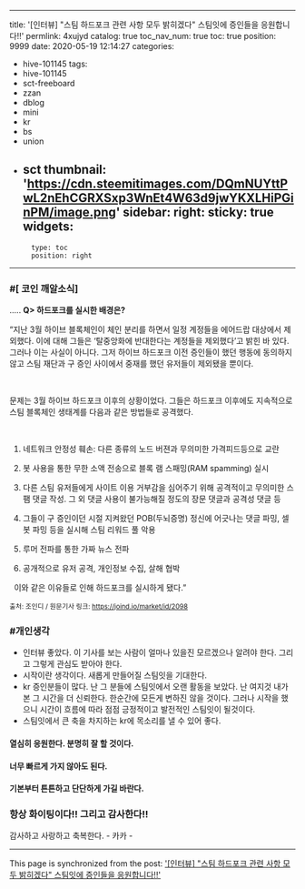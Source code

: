 
---
title: '[인터뷰] "스팀 하드포크 관련 사항 모두 밝히겠다"  스팀잇에 증인들을 응원합니다!!'
permlink: 4xujyd
catalog: true
toc_nav_num: true
toc: true
position: 9999
date: 2020-05-19 12:14:27
categories:
- hive-101145
tags:
- hive-101145
- sct-freeboard
- zzan
- dblog
- mini
- kr
- bs
- union
- sct
thumbnail: 'https://cdn.steemitimages.com/DQmNUYttPwL2nEhCGRXSxp3WnEt4W63d9jwYKXLHiPGinPM/image.png'
sidebar:
    right:
        sticky: true
widgets:
    -
        type: toc
        position: right
---


### #[ 코인 깨알소식]

.....
**Q> 하드포크를 실시한 배경은?**

“지난 3월 하이브 블록체인이 체인 분리를 하면서 일정 계정들을 에어드랍 대상에서 제외했다. 이에 대해 그들은 ‘탈중앙화에 반대한다는 계정들을 제외했다’고 밝힌 바 있다. 그러나 이는 사실이 아니다. 그저 하이브 하드포크 이전 증인들이 했던 행동에 동의하지 않고 스팀 재단과 구 증인 사이에서 중재를 했던 유저들이 제외됐을 뿐이다.  

 

문제는 3월 하이브 하드포크 이후의 상황이었다. 그들은 하드포크 이후에도 지속적으로 스팀 블록체인 생태계를 다음과 같은 방법들로 공격했다.

 

1. 네트워크 안정성 훼손: 다른 종류의 노드 버젼과 무의미한 가격피드등으로 교란

2. 봇 사용을 통한 무한 소액 전송으로 블록 램 스패밍(RAM spamming) 실시

3. 다른 스팀 유저들에게 사이트 이용 거부감을 심어주기 위해 공격적이고 무의미한 스팸 댓글 작성. 그 외 댓글 사용이 불가능해질 정도의 장문 댓글과 공격성 댓글 등

4. 그들이 구 증인이던 시절 지켜왔던 POB(두뇌증명) 정신에 어긋나는 댓글 파밍, 셀봇 파밍 등을 실시해 스팀 리워드 풀 악용

5. 루머 전파를 통한 가짜 뉴스 전파
6. 공개적으로 유저 공격, 개인정보 수집, 살해 협박

 
이와 같은 이유들로 인해 하드포크를 실시하게 됐다.”





<sub>출처: 조인디 / 원문기사 링크: https://joind.io/market/id/2098</sub>

### #개인생각
-  인터뷰 좋았다.  이 기사를 보는 사람이 얼마나 있을진 
모르겠으나 알려야 한다.  그리고 그렇게 관심도 받아야 한다. 
- 시작이란 생각이다.  새롭게 만들어질 스팀잇을 기대한다. 
- kr 증인분들이 많다.  난 그 분들에 스팀잇에서 오랜 활동을 보았다. 
난 여지것 내가본 그 시간을 더 신뢰한다. 
한순간에 모든게 변하진 않을 것이다.  그러나 시작을 했으니
시간이 흐름에 따라 점점 긍정적이고 발전적인 스팀잇이 될것이다.
- 스팀잇에서 큰 축을 차지하는 kr에 목소리를 낼 수 있어 좋다. 

#### 열심히 응원한다. 분명히 잘 할 것이다. 
#### 너무 빠르게 가지 않아도 된다. 
#### 기본부터 튼튼하고 단단하게 가길 바란다. 
### 항상 화이팅이다!! 그리고 감사한다!!

감사하고 사랑하고 축복한다. - 카카 -

- - -

This page is synchronized from the post: ['[인터뷰] "스팀 하드포크 관련 사항 모두 밝히겠다"  스팀잇에 증인들을 응원합니다!!'](https://steemit.com/@kibumh/4xujyd)

